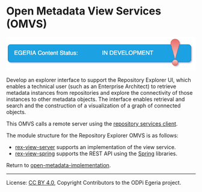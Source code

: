 <!-- SPDX-License-Identifier: CC-BY-4.0 -->
<!-- Copyright Contributors to the ODPi Egeria project. -->
  
# Open Metadata View Services (OMVS)

![In Development](../../../open-metadata-publication/website/images/egeria-content-status-in-development.png)

Develop an explorer interface to support the Repository Explorer UI, which enables a technical user (such as an Enterprise Architect) to 
retrieve metadata instances from repositories and explore the connectivity of those instances to other metadata objects. The interface
enables retrieval and search and the construction of a visualization of a graph of connected objects. 

This OMVS calls a remote server using the [repository services client](../../repository-services/repository-services-client/README.md).


The module structure for the Repository Explorer OMVS is as follows:

* [rex-view-server](rex-view-server) supports an implementation of the view service.
* [rex-view-spring](rex-view-spring) supports the REST API using the [Spring](../../../developer-resources/Spring.md) libraries.


Return to [open-metadata-implementation](../..).

----
License: [CC BY 4.0](https://creativecommons.org/licenses/by/4.0/),
Copyright Contributors to the ODPi Egeria project.